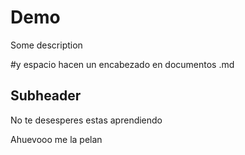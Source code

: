 # Demo

Some description

#y espacio hacen un encabezado en documentos .md

## Subheader

No te desesperes estas aprendiendo

Ahuevooo me la pelan 